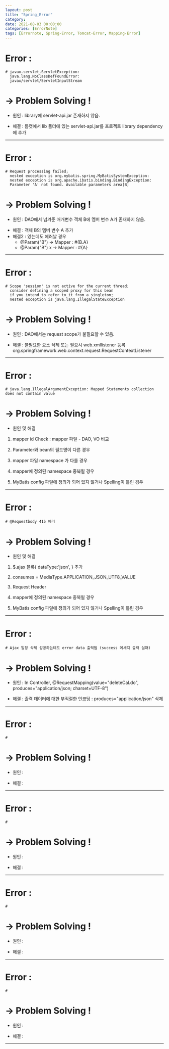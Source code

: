 ```yaml
---
layout: post
title: "Spring_Error"
category: 
date: 2021-08-03 00:00:00
categories: [ErrorNote]
tags: [Errornote, Spring-Error, Tomcat-Error, Mapping-Error]
---
```


# Error : 
    # javax.servlet.ServletException: 
      java.lang.NoClassDefFoundError: 
      javax/servlet/ServletInputStream   
      
# → Problem Solving !
 - 원인  : library에 servlet-api.jar 존재하지 않음.
 + 해결  : 톰캣에서 lib 폴더에 있는 servlet-api.jar를 프로젝트 library dependency에 추가

- - -      

# Error : 
    # Request processing failed; 
      nested exception is org.mybatis.spring.MyBatisSystemException:
      nested exception is org.apache.ibatis.binding.BindingException: 
      Parameter 'A' not found. Available parameters area[B]

# → Problem Solving !
  - 원인  : DAO에서 넘겨준 매개변수 객체 B에 멤버 변수 A가 존재하지 않음.
  + 해결  : 객체 B의 멤버 변수 A 추가
  + 해결2 : 있는데도 에러날 경우  
    * @Param("B") → Mapper : #{B.A}
    * @Param("B") x → Mapper : #{A}
 
- - -        
 
# Error : 
    # Scope 'session' is not active for the current thread; 
      consider defining a scoped proxy for this bean 
      if you intend to refer to it from a singleton; 
      nested exception is java.lang.IllegalStateException   

# → Problem Solving !
 - 원인  : DAO에서는 request scope가 불필요할 수 있음. 
 + 해결  : 불필요한 요소 삭제 또는 필요시 web.xmllistener 등록
            <listener>
                <listener-class>
                org.springframework.web.context.request.RequestContextListener
                </listener-class>
            </listener>   

- - -      

# Error :  
    # java.lang.IllegalArgumentException: Mapped Statements collection does not contain value   

# → Problem Solving !
  - 원인 및 해결   

  1. mapper id Check :  mapper 파일 - DAO, VO 비교

  2. Parameter와 bean의 필드명이 다른 경우

  3. mapper 파일 namespace 가 다를 경우

  4. mapper에 정의된 namespace 중복될 경우

  5. MyBatis config 파일에 정의가 되어 있지 않거나 Spelling이 틀린 경우

- - -      

# Error :
    # @Requestbody 415 에러

# → Problem Solving !
  - 원인 및 해결     

   1. $.ajax 블록{ dataType:'json', } 추가

   2. consumes = MediaType.APPLICATION_JSON_UTF8_VALUE

   3. Request Header 

   4. mapper에 정의된 namespace 중복될 경우

   5. MyBatis config 파일에 정의가 되어 있지 않거나 Spelling이 틀린 경우

- - -      

# Error :
    # Ajax 일정 삭제 성공하는데도 error data 출력됨 (success 메세지 출력 실패)

# → Problem Solving !
 - 원인  : In Controller, @RequestMapping(value="deleteCal.do", produces="application/json; charset=UTF-8")
 + 해결  : 출력 데이터에 대한 부적절한 인코딩 : produces="application/json" 삭제

- - -      

# Error :
    # 

# → Problem Solving !
 - 원인  : 
 + 해결  :

- - -      

# Error :
    # 

# → Problem Solving !
 - 원인  : 
 + 해결  :

- - -      

# Error :
    # 

# → Problem Solving !
 - 원인  : 
 + 해결  :

- - -      

# Error :
    # 

# → Problem Solving !
 - 원인  : 
 + 해결  :

- - -